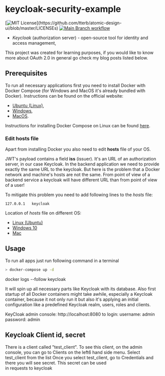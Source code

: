 # keycloak-security-example

[![MIT License](https://img.shields.io/apm/l/atomic-design-ui.svg?)](https://github.com/tterb/atomic-design-ui/blob/master/LICENSEs) [![Main Branch workflow](https://github.com/wkrzywiec/keycloak-security-example/actions/workflows/main.yaml/badge.svg?branch=main)](https://github.com/wkrzywiec/keycloak-security-example/actions/workflows/main.yaml)


* *Keycloak* (authorization server) - open-source tool for identity and access management,

This project was created for learning purposes, if you would like to know more about OAuth 2.0 in general go check my blog posts listed below.

## Prerequisites

To run all necessary applications first you need to install Docker with Docker Compose (for Windows and MacOS it's already bundled with Docker). Instructions can be found on the official website:

* [Ubuntu (Linux)](https://docs.docker.com/install/linux/docker-ce/ubuntu/),
* [Windows](https://docs.docker.com/docker-for-windows/install/),
* [MacOS](https://docs.docker.com/docker-for-mac/install/).

Instructions for installing Docker Compose on Linux can be found [here](https://docs.docker.com/compose/install/).

### Edit hosts file

Apart from installing Docker you also need to edit **hosts** file of your OS.

JWT's payload contains a field **iss** (issuer). It's an URL of an authorization server, in our case Keycloak. In the backend application we need to provide exactly the same URL to the keycloak. But here is the problem that a Docker network and machine's hosts are not the same. From point of view of a backend service a keycloak will have different URL than from point of view of a user! 

To mitigate this problem you need to add following lines to the *hosts* file:
```
127.0.0.1	keycloak
```

Location of *hosts* file on different OS:
* [Linux (Ubuntu)](http://manpages.ubuntu.com/manpages/trusty/man5/hosts.5.html)
* [Windows 10](https://www.groovypost.com/howto/edit-hosts-file-windows-10/)
* [Mac](https://www.imore.com/how-edit-your-macs-hosts-file-and-why-you-would-want#page1)

## Usage

To run all apps just run following command in a terminal

```bash
> docker-compose up -d
```
docker logs --follow keycloak

It will spin up all necessary parts like Keycloak with its database.
Also first startup of all Docker containers might take awhile, especially a Keycloak container, because it not only run it but also it's applying an initial configuration like a predefined Keycloak realm, users, roles and clients.



KeyCloak admin console: http://localhost:8080
to login:
username: admin
password: admin

## Keycloak Client id, secret
There is a client called "test_client". To see this client, on the admin console,
 you can go to Clients on the left6 hand side menu. Select test_client from the list
 Once you select test_client, go to Credentials and there you will see secret. This secret can be used \
 in requests to keycloak


